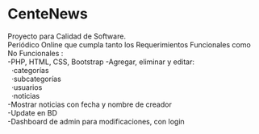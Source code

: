 # CenteNews
Proyecto para Calidad de Software. <br>
Periódico Online que cumpla tanto los Requerimientos Funcionales como No Funcionales : <br>
-PHP, HTML, CSS, Bootstrap
-Agregar, eliminar y editar:<br>
  &nbsp; ·categorías <br> 
  &nbsp; ·subcategorías <br>
  &nbsp; ·usuarios <br>
  &nbsp; ·noticias <br>
-Mostrar noticias con fecha y nombre de creador <br>
-Update en BD <br>
-Dashboard de admin para modificaciones, con login <br>
 

